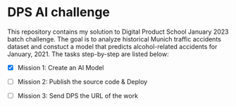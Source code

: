# DPS AI challenge

This repository contains my solution to Digital Product School January 2023 batch challenge. The goal is to analyze historical Munich traffic accidents dataset and constuct a model that predicts alcohol-related accidents for January, 2021. The tasks step-by-step are listed below:

- [x] Mission 1: Create an AI Model

- [ ] Mission 2: Publish the source code & Deploy

- [ ] Mission 3: Send DPS the URL of the work
